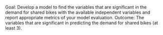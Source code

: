 Goal:
Develop a model to find the variables that are significant in the demand for shared bikes with
the available independent variables and report appropriate metrics of your model evaluation.
Outcome:
The variables that are significant in predicting the demand for shared bikes (at least 3).